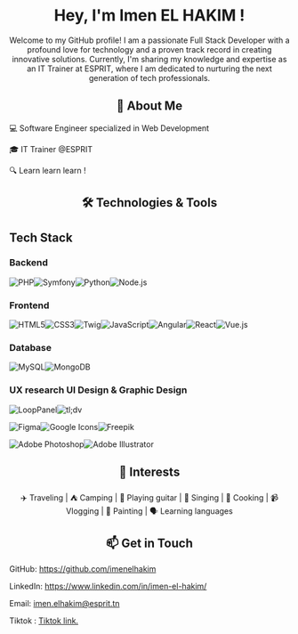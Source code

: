 <h1 align='center'>Hey, I'm Imen EL HAKIM !</h1>

<p align='center'>Welcome to my GitHub profile! I am a passionate Full Stack Developer with a profound love for technology and a proven track record in creating innovative solutions. Currently, I'm sharing my knowledge and expertise as an IT Trainer at ESPRIT, where I am dedicated to nurturing the next generation of tech professionals.</p>

<h2 align='center'>🚀 About Me</h2>

💻 Software Engineer specialized in Web Development

🎓 IT Trainer @ESPRIT

🔍 Learn learn learn !

<h2 align='center'>🛠 Technologies & Tools</h2>

## Tech Stack

### Backend   
![PHP](https://img.shields.io/badge/PHP-777BB4?style=for-the-badge&logo=php&logoColor=white)![Symfony](https://img.shields.io/badge/Symfony-000000?style=for-the-badge&logo=symfony&logoColor=white)![Python](https://img.shields.io/badge/Python-3776AB?style=for-the-badge&logo=python&logoColor=white)![Node.js](https://img.shields.io/badge/Node.js-339933?style=for-the-badge&logo=nodedotjs&logoColor=white)

### Frontend  
![HTML5](https://img.shields.io/badge/HTML5-E34F26?style=for-the-badge&logo=html5&logoColor=white)![CSS3](https://img.shields.io/badge/CSS3-1572B6?style=for-the-badge&logo=css3&logoColor=white)![Twig](https://img.shields.io/badge/Twig-25282B?style=for-the-badge&logo=twig&logoColor=white)![JavaScript](https://img.shields.io/badge/JavaScript-F7DF1E?style=for-the-badge&logo=javascript&logoColor=black)![Angular](https://img.shields.io/badge/Angular-DD0031?style=for-the-badge&logo=angular&logoColor=white)![React](https://img.shields.io/badge/React-61DAFB?style=for-the-badge&logo=react&logoColor=black)![Vue.js](https://img.shields.io/badge/Vue.js-4FC08D?style=for-the-badge&logo=vuedotjs&logoColor=white)  

### Database  
![MySQL](https://img.shields.io/badge/MySQL-4479A1?style=for-the-badge&logo=mysql&logoColor=white)![MongoDB](https://img.shields.io/badge/MongoDB-47A248?style=for-the-badge&logo=mongodb&logoColor=white)  

### UX research UI Design & Graphic Design
![LoopPanel](https://img.shields.io/badge/LoopPanel-000000?style=for-the-badge)![tl;dv](https://img.shields.io/badge/tl;dv-FF5A5F?style=for-the-badge)

![Figma](https://img.shields.io/badge/Figma-F24E1E?style=for-the-badge&logo=figma&logoColor=white)![Google Icons](https://img.shields.io/badge/Google%20Icons-4285F4?style=for-the-badge&logo=google&logoColor=white)![Freepik](https://img.shields.io/badge/Freepik-0D6EFD?style=for-the-badge&logo=freepik&logoColor=white)

![Adobe Photoshop](https://img.shields.io/badge/Adobe%20Photoshop-31A8FF?style=for-the-badge&logo=adobe%20photoshop&logoColor=white)![Adobe Illustrator](https://img.shields.io/badge/Adobe%20Illustrator-FF9A00?style=for-the-badge&logo=adobe%20illustrator&logoColor=white)  

<h2 align='center'>📌 Interests</h2>

<p align='center'>✈️ Traveling | ⛺ Camping | 🎸 Playing guitar | 🎤 Singing | 🍳 Cooking | 📹 Vlogging | 🎨 Painting | 🗣️ Learning languages</p>

<h2 align='center'>📫 Get in Touch</h2>

GitHub: https://github.com/imenelhakim

LinkedIn: https://www.linkedin.com/in/imen-el-hakim/

Email: imen.elhakim@esprit.tn

Tiktok : <a href='https://www.tiktok.com/@imenelhakim?is_from_webapp=1&sender_device=pc'>Tiktok link.</a>

